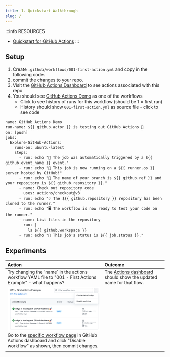 ```yaml
---
title: 1. Quickstart Walkthrough
slug: /
---
```


:::info RESOURCES
 - [Quickstart for GitHub Actions](https://docs.github.com/en/actions/quickstart)
:::

## Setup

1. Create `.github/workflows/001-first-action.yml` and copy in the following code.
2. commit the changes to your repo.
3. Visit the [GitHub Actions Dashboard](https://github.com/30DaysOf/github-actions/actions/) to see actions associated with this repo
4. You should see [GitHub Actions Demo](https://github.com/30DaysOf/github-actions/actions/workflows/001-first-action.yml) as one of the workflows
    - Click to see history of runs for this workflow (should be 1 = first run)
    - History should show `001-first-action.yml` as source file - click to see code

```
name: GitHub Actions Demo
run-name: ${{ github.actor }} is testing out GitHub Actions 🚀
on: [push]
jobs:
  Explore-GitHub-Actions:
    runs-on: ubuntu-latest
    steps:
      - run: echo "🎉 The job was automatically triggered by a ${{ github.event_name }} event."
      - run: echo "🐧 This job is now running on a ${{ runner.os }} server hosted by GitHub!"
      - run: echo "🔎 The name of your branch is ${{ github.ref }} and your repository is ${{ github.repository }}."
      - name: Check out repository code
        uses: actions/checkout@v3
      - run: echo "💡 The ${{ github.repository }} repository has been cloned to the runner."
      - run: echo "🖥️ The workflow is now ready to test your code on the runner."
      - name: List files in the repository
        run: |
          ls ${{ github.workspace }}
      - run: echo "🍏 This job's status is ${{ job.status }}."
```

## Experiments

| Action | Outcome |
|:---|:---|
|Try changing the 'name` in the actions workflow YAML file to "001 - First Actions Example" - what happens? | The [Actions dashboard](https://github.com/30DaysOf/github-actions/actions) should show the updated name for that flow.|
| ![Disable Workflow screenshot](./disable-workflow.png) <br/> Go to the [specific workflow page](https://github.com/30DaysOf/github-actions/actions/workflows/001-first-action.yml) in GitHub Actions dashboard and click "Disable workflow" as shown, then commit changes. | |
| | | 